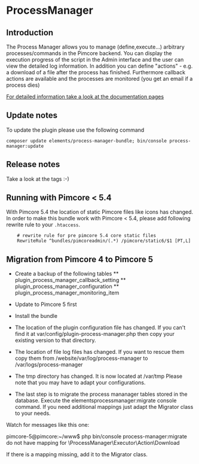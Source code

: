 # ProcessManager

## Introduction

The Process Manager allows you to manage (define,execute...) arbitrary processes/commands in the Pimcore backend. 
You can display the execution progress of the script in the Admin interface and the user can view the detailed log information. 
In addition you can define "actions" - e.g.  a download of a file after the process has finished. Furthermore callback actions 
are available and the processes are monitored (you get an email if a process dies)


[For detailed information take a look at the documentation pages](./doc/01_ProcessManager.md)

## Update notes

To update the plugin please use the following command
```
composer update elements/process-manager-bundle; bin/console process-manager:update
```

## Release notes
Take a look at the tags :-)

## Running with Pimcore < 5.4
With Pimcore 5.4 the location of static Pimcore files like icons has changed. In order to make this bundle work 
with Pimcore < 5.4, please add following rewrite rule to your `.htaccess`.
```
    # rewrite rule for pre pimcore 5.4 core static files
    RewriteRule ^bundles/pimcoreadmin/(.*) /pimcore/static6/$1 [PT,L]
``` 
## Migration from Pimcore 4 to Pimcore 5

* Create a backup of the following tables
** plugin_process_manager_callback_setting
** plugin_process_manager_configuration
** plugin_process_manager_monitoring_item
* Update to Pimcore 5 first
* Install the bundle
* The location of the plugin configuration file has changed.
If you can't find it at var/config/plugin-process-manager.php then copy your existing version to that directory.

* The location of file log files has changed. If you want to rescue them copy them from
/website/var/log/process-manager to /var/logs/process-manager

* The tmp directory has changed. It is now located at /var/tmp
Please note that you may have to adapt your configurations.
 
* The last step is to migrate the process mananager tables stored in the database.
Execute the elementsprocessmanager:migrate console command. If you need additional mappings just adapt the Migrator class to your needs.

Watch for messages like this one:

pimcore-5@pimcore:~/www$ php bin/console process-manager:migrate
do not have mapping for \ProcessManager\Executor\Action\Download

If there is a mapping missing, add it to the Migrator class.

